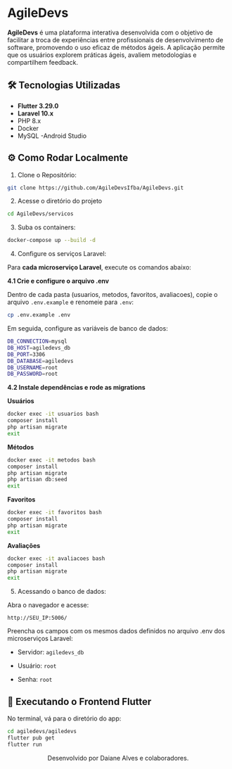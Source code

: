 # AgileDevs

**AgileDevs** é uma plataforma interativa desenvolvida com o objetivo de facilitar a troca de experiências entre profissionais de desenvolvimento de software, promovendo o uso eficaz de métodos ágeis. A aplicação permite que os usuários explorem práticas ágeis, avaliem metodologias e compartilhem feedback.

## 🛠️ Tecnologias Utilizadas

- **Flutter 3.29.0**
- **Laravel 10.x**
- PHP 8.x
- Docker
- MySQL
-Android Studio

## ⚙️ Como Rodar Localmente

1. Clone o Repositório:

```bash
git clone https://github.com/AgileDevsIfba/AgileDevs.git
```

2. Acesse o diretório do projeto

```bash
cd AgileDevs/servicos
```

3. Suba os containers:

```bash
docker-compose up --build -d
```

4. Configure os serviços Laravel:

Para **cada microserviço Laravel**, execute os comandos abaixo:

**4.1 Crie e configure o arquivo .env**

Dentro de cada pasta (usuarios, metodos, favoritos, avaliacoes), copie o arquivo ```.env.example``` e renomeie para ```.env```:

```bash
cp .env.example .env
```

Em seguida, configure as variáveis de banco de dados:

```bash
DB_CONNECTION=mysql
DB_HOST=agiledevs_db
DB_PORT=3306
DB_DATABASE=agiledevs
DB_USERNAME=root
DB_PASSWORD=root
```

**4.2 Instale dependências e rode as migrations**

**Usuários**

```bash
docker exec -it usuarios bash
composer install
php artisan migrate
exit
```

**Métodos**

```bash
docker exec -it metodos bash
composer install
php artisan migrate
php artisan db:seed
exit
```

**Favoritos**

```bash
docker exec -it favoritos bash
composer install
php artisan migrate
exit
```

**Avaliações**

```bash
docker exec -it avaliacoes bash
composer install
php artisan migrate
exit
```


5. Acessando o banco de dados:

Abra o navegador e acesse:

```http://SEU_IP:5006/``` 

Preencha os campos com os mesmos dados definidos no arquivo .env dos microserviços Laravel:

- Servidor: `agiledevs_db`

- Usuário: `root`

- Senha: `root`

## 📱 Executando o Frontend Flutter

No terminal, vá para o diretório do app:
```bash
cd agiledevs/agiledevs
flutter pub get
flutter run
```

<p align="center">Desenvolvido por Daiane Alves e colaboradores.</p>
